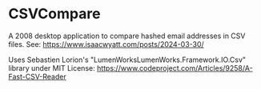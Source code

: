# CSVCompare

A 2008 desktop application to compare hashed email addresses in CSV files. See: https://www.isaacwyatt.com/posts/2024-03-30/

Uses Sebastien Lorion's "LumenWorksLumenWorks.Framework.IO.Csv" library under MIT License:
https://www.codeproject.com/Articles/9258/A-Fast-CSV-Reader
